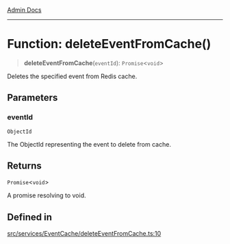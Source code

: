 [Admin Docs](/)

***

# Function: deleteEventFromCache()

> **deleteEventFromCache**(`eventId`): `Promise`\<`void`\>

Deletes the specified event from Redis cache.

## Parameters

### eventId

`ObjectId`

The ObjectId representing the event to delete from cache.

## Returns

`Promise`\<`void`\>

A promise resolving to void.

## Defined in

[src/services/EventCache/deleteEventFromCache.ts:10](https://github.com/Suyash878/talawa-api/blob/cfd688207611ba245c99edd8dbaccb2cdbf6a043/src/services/EventCache/deleteEventFromCache.ts#L10)
